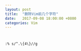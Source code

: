 ```yaml
---
layout: post
title:  "删除Vim前几个字符"
date:   2017-09-08 18:00:00 +0800
categories: Vim
---
```


<code>
<pre>
:% s/^.\{4\}//g
</pre>
</code>
